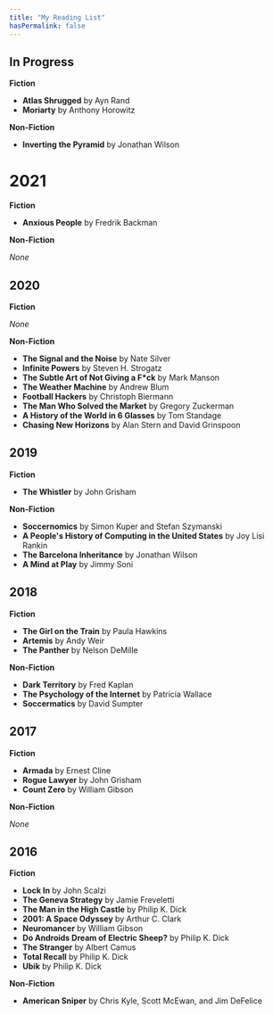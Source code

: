 ```yaml
---
title: "My Reading List"
hasPermalink: false
---
```


## In Progress

**Fiction**

* **Atlas Shrugged** by Ayn Rand
* **Moriarty** by Anthony Horowitz

**Non-Fiction**

* **Inverting the Pyramid** by Jonathan Wilson

# 2021

**Fiction**

* **Anxious People** by Fredrik Backman

**Non-Fiction**

*None*

## 2020

**Fiction**

*None*

**Non-Fiction**

* **The Signal and the Noise** by Nate Silver
* **Infinite Powers** by Steven H. Strogatz
* **The Subtle Art of Not Giving a F\*ck** by Mark Manson
* **The Weather Machine** by Andrew Blum
* **Football Hackers** by Christoph Biermann
* **The Man Who Solved the Market** by Gregory Zuckerman
* **A History of the World in 6 Glasses** by Tom Standage
* **Chasing New Horizons** by Alan Stern and David Grinspoon

## 2019

**Fiction**

* **The Whistler** by John Grisham

**Non-Fiction**

* **Soccernomics** by Simon Kuper and Stefan Szymanski
* **A People's History of Computing in the United States** by Joy Lisi Rankin
* **The Barcelona Inheritance** by Jonathan Wilson
* **A Mind at Play** by Jimmy Soni

## 2018

**Fiction**

* **The Girl on the Train** by Paula Hawkins
* **Artemis** by Andy Weir
* **The Panther** by Nelson DeMille

**Non-Fiction**

* **Dark Territory** by Fred Kaplan
* **The Psychology of the Internet** by Patricia Wallace
* **Soccermatics** by David Sumpter

## 2017

**Fiction**

* **Armada** by Ernest Cline
* **Rogue Lawyer** by John Grisham
* **Count Zero** by William Gibson

**Non-Fiction**

*None*

## 2016

**Fiction**

* **Lock In** by John Scalzi
* **The Geneva Strategy** by Jamie Freveletti
* **The Man in the High Castle** by Philip K. Dick
* **2001: A Space Odyssey** by Arthur C. Clark
* **Neuromancer** by William Gibson
* **Do Androids Dream of Electric Sheep?** by Philip K. Dick
* **The Stranger** by Albert Camus
* **Total Recall** by Philip K. Dick
* **Ubik** by Philip K. Dick

**Non-Fiction**

* **American Sniper** by Chris Kyle, Scott McEwan, and Jim DeFelice
